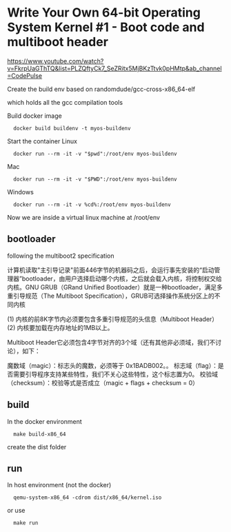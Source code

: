 # Write Your Own 64-bit Operating System Kernel #1 - Boot code and multiboot header

https://www.youtube.com/watch?v=FkrpUaGThTQ&list=PLZQftyCk7_SeZRitx5MjBKzTtvk0pHMtp&ab_channel=CodePulse


Create the build env based on randomdude/gcc-cross-x86_64-elf

which holds all the gcc compilation tools


Build docker image
```
  docker build buildenv -t myos-buildenv
```

Start the container
Linux 
```
  docker run --rm -it -v "$pwd":/root/env myos-buildenv
``` 
Mac
```
  docker run --rm -it -v "$PWD":/root/env myos-buildenv
```
Windows
```
  docker run --rm -it -v %cd%:/root/env myos-buildenv
```
Now we are inside a virtual linux machine at /root/env


## bootloader
following the multiboot2 specification

计算机读取"主引导记录"前面446字节的机器码之后，会运行事先安装的“启动管理器”bootloader，由用户选择启动哪个内核，之后就会载入内核，将控制权交给内核。GNU GRUB（GRand Unified Bootloader）就是一种bootloader，满足多重引导规范（The Multiboot Specification），GRUB可选择操作系统分区上的不同内核

(1) 内核的前8K字节内必须要包含多重引导规范的头信息（Multiboot Header）
(2) 内核要加载在内存地址的1MB以上。

Multiboot Header它必须包含4字节对齐的3个域（还有其他非必须域，我们不讨论），如下：

魔数域（magic）：标志头的魔数，必须等于 0x1BADB002。。
标志域（flag）：是否需要引导程序支持某些特性，我们不关心这些特性，这个标志置为0。
校验域（checksum）：校验等式是否成立（magic + flags + checksum = 0）


## build
In the docker environment
```
  make build-x86_64
```
create the dist folder


## run
In host environment (not the docker)
```
  qemu-system-x86_64 -cdrom dist/x86_64/kernel.iso
```
or use
```
  make run
```